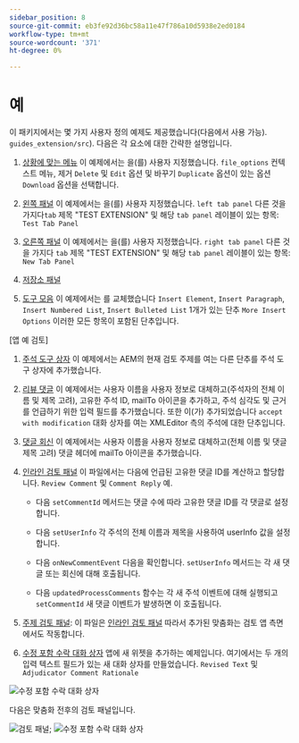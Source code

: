 ```yaml
---
sidebar_position: 8
source-git-commit: eb3fe92d36bc58a11e47f786a10d5938e2ed0184
workflow-type: tm+mt
source-wordcount: '371'
ht-degree: 0%

---
```



# 예

이 패키지에서는 몇 가지 사용자 정의 예제도 제공했습니다(다음에서 사용 가능). `guides_extension/src`). 다음은 각 요소에 대한 간략한 설명입니다.

1. [상황에 맞는 메뉴](./../../src/file_options.ts)
이 예제에서는 을(를) 사용자 지정했습니다. `file_options` 컨텍스트 메뉴, 제거 `Delete` 및 `Edit` 옵션 및 바꾸기 `Duplicate` 옵션이 있는 옵션 `Download` 옵션을 선택합니다.

2. [왼쪽 패널](../../src/left_panel_container.ts)
이 예제에서는 을(를) 사용자 지정했습니다. `left tab panel` 다른 것을 가지다`tab` 제목 &quot;TEST EXTENSION&quot; 및 해당 `tab panel` 레이블이 있는 항목: `Test Tab Panel`

3. [오른쪽 패널](../../src/right_panel_container.ts)
이 예제에서는 을(를) 사용자 지정했습니다. `right tab panel` 다른 것을 가지다 `tab` 제목 &quot;TEST EXTENSION&quot; 및 해당 `tab panel` 레이블이 있는 항목: `New Tab Panel`

4. [저장소 패널](../../src/repository_panel.ts)

5. [도구 모음](../../src/toolbar.ts)
이 예제에서는 를 교체했습니다 `Insert Element`, `Insert Paragraph`, `Insert Numbered List`, `Insert Bulleted List` 1개가 있는 단추 `More Insert Options` 이러한 모든 항목이 포함된 단추입니다.

[앱 예 검토]

1. [주석 도구 상자](../../src/review_app_examples/annotation_extension.ts)
이 예제에서는 AEM의 현재 검토 주제를 여는 다른 단추를 주석 도구 상자에 추가했습니다.

2. [리뷰 댓글](../../src/review_app_examples/review_comment.ts)
이 예제에서는 사용자 이름을 사용자 정보로 대체하고(주석자의 전체 이름 및 제목 고려), 고유한 주석 ID, mailTo 아이콘을 추가하고, 주석 심각도 및 근거를 언급하기 위한 입력 필드를 추가했습니다.
또한 이(가) 추가되었습니다 `accept with modification` 대화 상자를 여는 XMLEditor 측의 주석에 대한 단추입니다.

3. [댓글 회신](../../src/review_app_examples/comment_reply.ts)
이 예제에서는 사용자 이름을 사용자 정보로 대체하고(전체 이름 및 댓글 제목 고려) 댓글 헤더에 mailTo 아이콘을 추가했습니다.

4. [인라인 검토 패널](../../src/review_app_examples/inline_review_panel.ts)
이 파일에서는 다음에 언급된 고유한 댓글 ID를 계산하고 할당합니다. `Review Comment` 및 `Comment Reply` 예.
   - 다음 `setCommentId` 메서드는 댓글 수에 따라 고유한 댓글 ID를 각 댓글로 설정합니다.

   - 다음 `setUserInfo` 각 주석의 전체 이름과 제목을 사용하여 userInfo 값을 설정합니다.

   - 다음 `onNewCommentEvent` 다음을 확인합니다. `setUserInfo` 메서드는 각 새 댓글 또는 회신에 대해 호출됩니다.

   - 다음 `updatedProcessComments` 함수는 각 새 주석 이벤트에 대해 실행되고 `setCommentId` 새 댓글 이벤트가 발생하면 이 호출됩니다.

5. [주제 검토 패널](../../src/review_app_examples/topic_reviews.ts): 이 파일은 [인라인 검토 패널](../../src/review_app_examples/inline_review_panel.ts) 따라서 추가된 맞춤화는 검토 앱 측면에서도 작동합니다.

6. [수정 포함 수락 대화 상자](../../src/review_app_examples/accept_with_modification_dialog.ts)
앱에 새 위젯을 추가하는 예제입니다. 여기에서는 두 개의 입력 텍스트 필드가 있는 새 대화 상자를 만들었습니다. `Revised Text` 및 `Adjudicator Comment Rationale`

![수정 포함 수락 대화 상자](./imgs/accept_with_modification_dialogue.png)

다음은 맞춤화 전후의 검토 패널입니다.

![검토 패널;](./imgs/review_panel.png)
![수정 포함 수락 대화 상자](./imgs/customised_review_panel.png)
